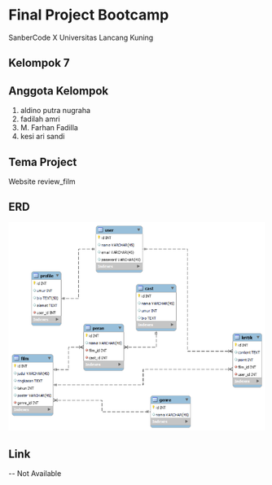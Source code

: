 # Final Project Bootcamp
SanberCode X Universitas Lancang Kuning

## Kelompok 7

## Anggota Kelompok
1. aldino putra nugraha
2. fadilah amri
3. M. Farhan Fadilla
4. kesi ari sandi

## Tema Project
Website review_film

## ERD
![gambar erd.png](https://github.com/mriilah/Review-Film/blob/master/gambar%20erd.png)

## Link
-- Not Available

